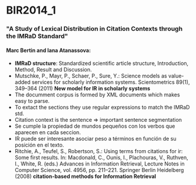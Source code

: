 # BIR2014_1
### "A Study of Lexical Distribution in Citation Contexts through the IMRaD Standard"
#### Marc Bertin and Iana Atanassova:

- **IMRaD structure**: Standardized scientific article structure, Introduction, Method, Result and Discussion.
- Mutschke, P., Mayr, P., Schaer, P., Sure, Y.: Science models as value-added services for scholarly information systems. Scientometrics 89(1), 349–364 (2011)  **New model for IR in scholarly systems**
- The documment corpus is formed by XML documents which makes easy to parse.
- To extact the sections they use regular expressions to match the IMRaD std.
- Citation context is the sentence => important sentence segmentation
- Se cumple la propiedad de mundos pequeños con los verbos que aparecen en cada seccion.
- IR puede ser interesante asociar peso a términos en función de su posición en el texto.
- Ritchie, A., Teufel, S., Robertson, S.: Using terms from citations for ir: Some first results. In: Macdonald, C., Ounis, I., Plachouras, V., Ruthven, I., White, R. (eds.) Advances in Information Retrieval, Lecture Notes in Computer Science, vol. 4956, pp. 211–221. Springer Berlin Heidelberg (2008) **citation-based methods for Information Retrieval**

